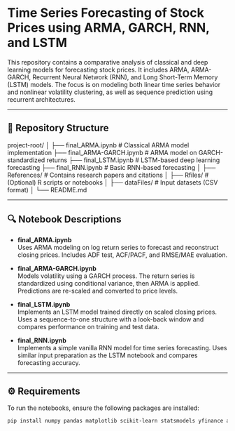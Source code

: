 # Time Series Forecasting of Stock Prices using ARMA, GARCH, RNN, and LSTM

This repository contains a comparative analysis of classical and deep learning models for forecasting stock prices. It includes ARMA, ARMA-GARCH, Recurrent Neural Network (RNN), and Long Short-Term Memory (LSTM) models. The focus is on modeling both linear time series behavior and nonlinear volatility clustering, as well as sequence prediction using recurrent architectures.

---

## 📁 Repository Structure

project-root/
│
├── final_ARMA.ipynb # Classical ARMA model implementation
├── final_ARMA-GARCH.ipynb # ARMA model on GARCH-standardized returns
├── final_LSTM.ipynb # LSTM-based deep learning forecasting
├── final_RNN.ipynb # Basic RNN-based forecasting
│
├── References/ # Contains research papers and citations
│
├── Rfiles/ # (Optional) R scripts or notebooks
│
├── dataFiles/ # Input datasets (CSV format)
│
└── README.md


---

## 🔍 Notebook Descriptions

- **final_ARMA.ipynb**  
  Uses ARMA modeling on log return series to forecast and reconstruct closing prices. Includes ADF test, ACF/PACF, and RMSE/MAE evaluation.

- **final_ARMA-GARCH.ipynb**  
  Models volatility using a GARCH process. The return series is standardized using conditional variance, then ARMA is applied. Predictions are re-scaled and converted to price levels.

- **final_LSTM.ipynb**  
  Implements an LSTM model trained directly on scaled closing prices. Uses a sequence-to-one structure with a look-back window and compares performance on training and test data.

- **final_RNN.ipynb**  
  Implements a simple vanilla RNN model for time series forecasting. Uses similar input preparation as the LSTM notebook and compares forecasting accuracy.

---

## ⚙️ Requirements

To run the notebooks, ensure the following packages are installed:

```bash
pip install numpy pandas matplotlib scikit-learn statsmodels yfinance arch tensorflow
